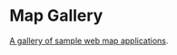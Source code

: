 # Map Gallery
[A gallery of sample web map applications](https://jebowe3.github.io/sample-map-gallery/).
